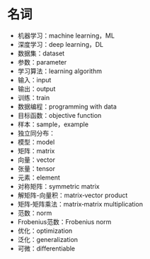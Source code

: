 # 名词

- 机器学习：machine learning，ML
- 深度学习：deep learning，DL
- 数据集：dataset
- 参数：parameter
- 学习算法：learning algorithm
- 输入：input
- 输出：output
- 训练：train
- 数据编程：programming with data
- 目标函数：objective function
- 样本：sample，example
- 独立同分布：
- 模型：model
- 矩阵：matrix
- 向量：vector
- 张量：tensor
- 元素：element
- 对称矩阵：symmetric matrix
- 解矩阵-向量积：matrix‐vector product
- 矩阵‐矩阵乘法：matrix‐matrix multiplication
- 范数：norm
- Frobenius范数：Frobenius norm
- 优化：optimization
- 泛化：generalization
- 可微：differentiable






